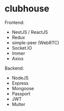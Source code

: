 # clubhouse
Frontend: 
- NextJS / ReactJS 
- Redux 
- simple-peer (WebRTC) 
- Socket.IO 
- Immer 
- Axios  

Backend: 
- NodeJS 
- Express 
- Mongoose 
- Passport 
- JWT 
- Multer
